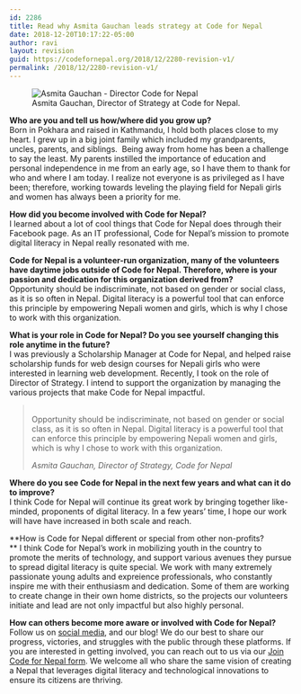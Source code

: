 ```yaml
---
id: 2286
title: Read why Asmita Gauchan leads strategy at Code for Nepal
date: 2018-12-20T10:17:22-05:00
author: ravi
layout: revision
guid: https://codefornepal.org/2018/12/2280-revision-v1/
permalink: /2018/12/2280-revision-v1/
---
```

<figure class="wp-block-image"><img src="https://codefornepal.org/wp-content/uploads/2018/12/img_6261-1-e1545317780630-768x1024.jpg" alt="Asmita Gauchan - Director Code for Nepal" class="wp-image-2282" srcset="https://codefornepal.org/wp-content/uploads/2018/12/img_6261-1-e1545317780630-768x1024.jpg 768w, https://codefornepal.org/wp-content/uploads/2018/12/img_6261-1-e1545317780630-225x300.jpg 225w, https://codefornepal.org/wp-content/uploads/2018/12/img_6261-1-e1545317780630.jpg 960w" sizes="(max-width: 768px) 100vw, 768px" /><figcaption>Asmita Gauchan, Director of Strategy at Code for Nepal.</figcaption></figure> 

<p class="has-drop-cap">
  <strong>Who are you and tell us how/where did you grow up? </strong><br />Born in Pokhara and raised in Kathmandu, I hold both places close to my heart. I grew up in a big joint family which included my grandparents, uncles, parents, and siblings.  Being away from home has been a challenge <g class="gr_ gr_9 gr-alert gr_gramm gr_inline_cards gr_run_anim Punctuation only-ins replaceWithoutSep" id="9" data-gr-id="9">to</g> say the least. My parents instilled the importance of education and personal independence in me from an early age, so I have them to thank for who and where I am today. I realize not everyone is as privileged as I have been; therefore, working towards leveling the playing field for Nepali girls and women has always been a priority for me.
</p>

**How did you become involved with Code for Nepal?**  
I learned about a lot of cool things that Code for Nepal does through their Facebook page. As an IT professional, Code for Nepal’s mission to promote digital literacy in Nepal really resonated with me.

**Code for Nepal is a volunteer-run organization, many of the volunteers have daytime jobs outside of Code for Nepal. Therefore, where is your passion and dedication for this organization derived from?**  
Opportunity should be indiscriminate, not based on gender or social class, as it is so often in Nepal. Digital literacy is a powerful tool that can enforce this principle by empowering Nepali women and girls, which is why I chose to work with this organization. 

**What is your role in Code for Nepal? Do you see yourself changing this role anytime in the future?**  
I was previously a Scholarship Manager at Code for Nepal, and helped raise scholarship funds for web design courses for Nepali girls who were interested in learning web development. Recently, I took on the role of Director of Strategy. I intend to support the organization by managing the various projects that make Code for Nepal impactful.

<blockquote class="wp-block-quote">
  <p>
    <br />Opportunity should be indiscriminate, not based on gender or social class, as it is so often in Nepal. Digital literacy is a powerful tool that can enforce this principle by empowering Nepali women and girls, which is why I chose to work with this organization.
  </p>
  
  <cite>Asmita Gauchan, Director of Strategy, Code for Nepal</cite>
</blockquote>

**Where do you see Code for Nepal in the next few years and what can it do to improve?**  
I think Code for Nepal will continue its great work by bringing together like-minded, proponents of digital literacy. In a few years’ time, I hope our work will have have increased in both scale and reach. 

**How is Code for Nepal different or special from other non-profits?  
** I think Code for Nepal’s work in mobilizing youth in the country to promote the merits of <g class="gr_ gr\_10 gr-alert gr\_gramm gr\_inline\_cards gr\_disable\_anim_appear Punctuation only-del replaceWithoutSep" id="10" data-gr-id="10">technology,</g> and support various avenues they pursue to spread digital literacy is quite special. We work with many extremely passionate young adults and <g class="gr_ gr\_202 gr-alert gr\_spell gr\_inline\_cards gr\_run\_anim ContextualSpelling ins-del multiReplace" id="202" data-gr-id="202">expreience</g> professionals, who constantly inspire me with their enthusiasm and dedication. Some of them are working to create change in their own home districts, so the projects our volunteers initiate and lead are not only impactful but also highly personal.

**How can others become more aware or involved with Code for Nepal?**  
Follow us on [social media](http://www.fb.com/codefornepal), and our blog! We do our best to share our progress, victories, and struggles with the public through these platforms. If you are interested in getting involved, you can reach out to us via our [Join Code for Nepal form](https://codefornepal.org/join/). We welcome all who share the same vision of creating a Nepal that leverages digital literacy and technological innovations to ensure its citizens are thriving.